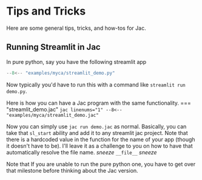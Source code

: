 # Tips and Tricks

Here are some general tips, tricks, and how-tos for Jac.

## Running Streamlit in Jac

In pure python, say you have the following streamlit app

```python linenums="1"
--8<-- "examples/myca/streamlit_demo.py"
```

Now typically you'd have to run this with a command like `streamlit run demo.py`.

Here is how you can have a Jac program with the same functionality.
=== "streamlit_demo.jac"
    ```jac linenums="1"
    --8<-- "examples/myca/streamlit_demo.jac"
    ```

Now you can simply use `jac run demo.jac` as normal. Basically, you can take that `sl_start` ability and add it to any streamlit jac project. Note that there is a hardcoded value in the function for the name of your app (though it doesn't have to be). I'll leave it as a challenge to you on how to have that automatically resolve the file name. *sneeze* `__file__` *sneeze*

Note that If you are unable to run the pure python one, you have to get over that milestone before thinking about the Jac version.